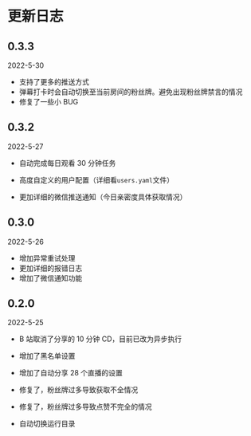 # 更新日志

## 0.3.3

2022-5-30

-   支持了更多的推送方式
-   弹幕打卡时会自动切换至当前房间的粉丝牌。避免出现粉丝牌禁言的情况
-   修复了一些小 BUG

## 0.3.2

2022-5-27

-   自动完成每日观看 30 分钟任务

-   高度自定义的用户配置（详细看`users.yaml`文件）
-   更加详细的微信推送通知（今日亲密度具体获取情况）

## 0.3.0

2022-5-26

-   增加异常重试处理
-   更加详细的报错日志
-   增加了微信通知功能

## 0.2.0

2022-5-25

-   B 站取消了分享的 10 分钟 CD，目前已改为异步执行

-   增加了黑名单设置

-   增加了自动分享 28 个直播的设置
-   修复了，粉丝牌过多导致获取不全情况
-   修复了，粉丝牌过多导致点赞不完全的情况
-   自动切换运行目录
